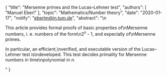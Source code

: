 {
    "title": "Mersenne primes and the Lucas–Lehmer test",
    "authors": [
        "Manuel Eberl"
    ],
    "topic": "Mathematics/Number theory",
    "date": "2020-01-17",
    "notify": "eberlm@in.tum.de",
    "abstract": "\n<p>This article provides formal proofs of basic properties of\nMersenne numbers, i. e. numbers of the form\n2<sup><em>n</em></sup> - 1, and especially of\nMersenne primes.</p> <p>In particular, an efficient,\nverified, and executable version of the Lucas&ndash;Lehmer test is\ndeveloped. This test decides primality for Mersenne numbers in time\npolynomial in <em>n</em>.</p>"
}
